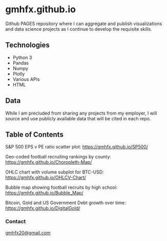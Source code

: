 # gmhfx.github.io


Github PAGES repository where I can aggregate and publish visualizations and data science projects as I continue to develop the requisite skills.

## Technologies

* Python 3
* Pandas
* Numpy
* Plotly
* Various APIs
* HTML

## Data

While I am precluded from sharing any projects from my employer, I will source and use publicly available data that will be cited in each repo.

## Table of Contents

S&P 500 EPS v PE ratio scatter plot:                    https://gmhfx.github.io/SP500/

Geo-coded football recruiting rankings by county:       https://gmhfx.github.io/Choropleth-Map/

OHLC chart with volume subplot for BTC-USD:             https://gmhfx.github.io/OHLCV-Chart/

Bubble map showing football recruits by high school:    https://gmhfx.github.io/Bubble_Map/

Bitcoin, Gold and US Government Debt growth over time:    https://gmhfx.github.io/DigitalGold/

### Contact

gmhfx20@gmail.com
